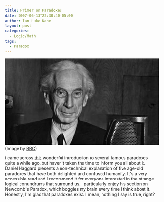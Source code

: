 ```yaml
---
title: Primer on Paradoxes
date: 2007-06-13T22:30:40-05:00
author: Ian Luke Kane
layout: post
categories:
  - Logic/Math
tags:
  - Paradox
---
```


![(Image by BBC)](/assets/bertrandrussell.jpg)  
(Image by [BBC](http://www.bbc.co.uk/programmes/p00hgk62))

I came across
[this](http://danielhaggard.com/17/five-great-puzzles-and-paradoxes-to-tickle-the-mind/)
wonderful introduction to several famous paradoxes quite a while ago,
but haven't taken the time to inform you all about it. Daniel Haggard
presents a non-technical explanation of five age-old paradoxes that have
both delighted and confused humanity. It's a very accessible read and I
recommend it for everyone interested in the strange logical conundrums
that surround us. I particularly enjoy his section on Newcomb's Paradox,
which boggles my brain every time I think about it. Honestly, I'm glad
that paradoxes exist. I mean, nothing I say is true, right?